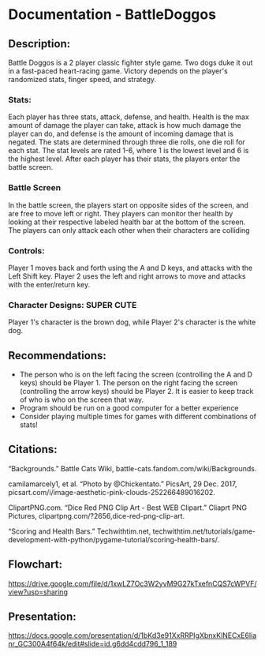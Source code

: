 # Documentation - BattleDoggos

## Description:

Battle Doggos is a 2 player classic fighter style game. Two dogs duke it out in a fast-paced heart-racing game. Victory depends on the player's randomized stats, finger speed, and strategy. 

### Stats:
Each player has three stats, attack, defense, and health. Health is the max amount of damage the player can take, attack is how much damage the player can do, and defense is the amount of incoming damage that is negated. The stats are determined through three die rolls, one die roll for each stat. The stat levels are rated 1-6, where 1 is the lowest level and 6 is the highest level. After each player has their stats, the players enter the battle screen. 

### Battle Screen
In the battle screen, the players start on opposite sides of the screen, and are free to move left or right. They players can monitor ther health by looking at their respective labeled health bar at the bottom of the screen. The players can only attack each other when their characters are colliding

### Controls:
Player 1 moves back and forth using the A and D keys, and attacks with the Left Shift key. Player 2 uses the left and right arrows to move and attacks with the enter/return key. 

### Character Designs: SUPER CUTE
Player 1's character is the brown dog, while Player 2's character is the white dog. 

## Recommendations:
* The person who is on the left facing the screen (controlling the A and D keys) should be Player 1. The person on the right facing the screen (controlling the arrow keys) should be Player 2. It is easier to keep track of who is who on the screen that way. 
* Program should be run on a good computer for a better experience
* Consider playing multiple times for games with different combinations of stats!

## Citations: 
“Backgrounds.” Battle Cats Wiki, battle-cats.fandom.com/wiki/Backgrounds.

camilamarcely1, et al. “Photo by @Chickentato.” PicsArt, 29 Dec. 2017, picsart.com/i/image-aesthetic-pink-clouds-252266489016202.

ClipartPNG.com. “Dice Red PNG Clip Art - Best WEB Clipart.” Cliaprt PNG Pictures, clipartpng.com/?2656,dice-red-png-clip-art.

“Scoring and Health Bars.” Techwithtim.net, techwithtim.net/tutorials/game-development-with-python/pygame-tutorial/scoring-health-bars/.

## Flowchart:
https://drive.google.com/file/d/1xwLZ7Oc3W2yvM9G27kTxefnCQS7cWPVF/view?usp=sharing

## Presentation:
https://docs.google.com/presentation/d/1bKd3e91XxRRPIgXbnxKlNECxE6lianr_GC300A4f64k/edit#slide=id.g6dd4cdd796_1_189

